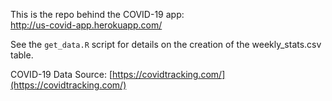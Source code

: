 This is the repo behind the COVID-19 app:  
http://us-covid-app.herokuapp.com/

See the `get_data.R` script for details on the creation of the weekly_stats.csv
table.

COVID-19 Data Source: [https://covidtracking.com/](https://covidtracking.com/)  